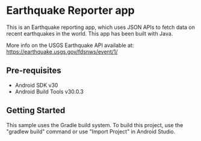 Earthquake Reporter app
===================================

This is an Earthquake reporting app, which uses JSON APIs to fetch data on recent earthquakes in the world.
This app has been built with Java.

More info on the USGS Earthquake API available at:
https://earthquake.usgs.gov/fdsnws/event/1/

Pre-requisites
--------------

- Android SDK v30
- Android Build Tools v30.0.3

Getting Started
---------------

This sample uses the Gradle build system. To build this project, use the
"gradlew build" command or use "Import Project" in Android Studio.

